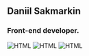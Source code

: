 ## **Daniil Sakmarkin**
### Front-end developer.

![HTML](https://img.shields.io/badge/nextjs-%23000000.svg?style=for-the-badge&logo=next.js&logoColor=white)
![HTML](https://img.shields.io/badge/TypeScript-007ACC?style=for-the-badge&logo=typescript&logoColor=white)
![HTML](https://img.shields.io/badge/React-20232A?style=for-the-badge&logo=react&logoColor=61DAFB)
